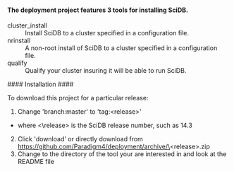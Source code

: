 #### The deployment project features 3 tools for installing SciDB. ####

<dl>
<dt>cluster_install</dt>
<dd>Install SciDB to a cluster specified in a configuration file.</dd>
<dt>nrinstall</dt>
<dd>A non-root install of SciDB to a cluster specified in a configuration file.</dd>
<dt>qualify</dt>
<dd>Qualify your cluster insuring it will be able to run SciDB.</dd>
<dl>
#### Installation ####

To download this project for a particular release:

1. Change 'branch:master' to 'tag:\<release\>'
  * where <\release\> is the SciDB release number, such as 14.3
2. Click 'download' or directly download from https://github.com/Paradigm4/deployment/archive/\<release\>.zip
3. Change to the directory of the tool your are interested in and look at the README file
